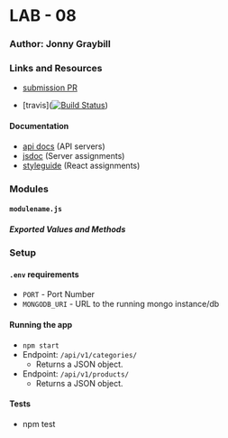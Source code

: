 # LAB - 08

### Author: Jonny Graybill

### Links and Resources
* [submission PR](https://github.com/401-advanced-javascript-jonnygraybill/lab-08/pull/1) 

* [travis]([![Build Status](https://www.travis-ci.com/401-advanced-javascript-jonnygraybill/lab-08.svg?branch=part-1)](https://www.travis-ci.com/401-advanced-javascript-jonnygraybill/lab-08))

#### Documentation
* [api docs](http://xyz.com) (API servers)
* [jsdoc](http://xyz.com) (Server assignments)
* [styleguide](http://xyz.com) (React assignments)

### Modules
#### `modulename.js`
##### Exported Values and Methods


### Setup
#### `.env` requirements
* `PORT` - Port Number
* `MONGODB_URI` - URL to the running mongo instance/db

#### Running the app
* `npm start`
* Endpoint: `/api/v1/categories/`
  * Returns a JSON object.
* Endpoint: `/api/v1/products/`
  * Returns a JSON object.
  
#### Tests
* npm test
